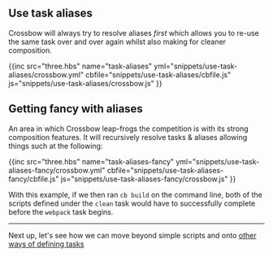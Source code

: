 ## Use task aliases
Crossbow will always try to resolve aliases *first* which allows
you to re-use the same task over and over again whilst also making
for cleaner composition.

{{inc 
    src="three.hbs"
    name="task-aliases"
    yml="snippets/use-task-aliases/crossbow.yml"
    cbfile="snippets/use-task-aliases/cbfile.js"
    js="snippets/use-task-aliases/crossbow.js"
}}

## Getting fancy with aliases
An area in which Crossbow leap-frogs the competition is with its strong composition features. It will
 recursively resolve tasks & aliases allowing things such at the following:

{{inc 
    src="three.hbs"
    name="task-aliases-fancy"
    yml="snippets/use-task-aliases-fancy/crossbow.yml"
    cbfile="snippets/use-task-aliases-fancy/cbfile.js"
    js="snippets/use-task-aliases-fancy/crossbow.js"
}}

With this example, if we then ran `cb build` on the command line, both of the scripts
defined under the `clean` task would have to successfully complete before the `webpack`
task begins.

--- 

Next up, let's see how we can move beyond simple scripts and onto [other ways of defining tasks]()
